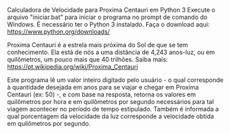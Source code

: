 Calculadora de Velocidade para Proxima Centauri em Python 3
Execute o arquivo "iniciar.bat" para iniciar o programa no prompt de comando do Windows. É necessário ter o Python 3 instalado. Faça o download aqui: https://www.python.org/downloads/

Proxima Centauri é a estrela mais próxima do Sol de que se tem conhecimento. Ela está de nós a uma distância de 4,243 anos-luz, ou em quilômetros, um pouco mais que 40 trilhões. Saiba mais: https://pt.wikipedia.org/wiki/Proxima_Centauri

Este programa lê um valor inteiro digitado pelo usuário - o qual corresponde à quantidade desejada em anos para se viajar e chegar em Proxima Centauri (ex: 50) -, e com base na resposta, retorna os valores em quilômetros por hora e em quilômetros por segundo necessários para tal viagem acontecer no período de tempo estipulado. Também é informada a qual porcentagem da velocidade da luz corresponde a velocidade obtida em quilômetros por segundo.
